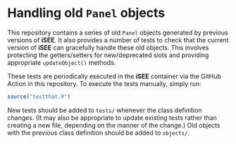 # Handling old `Panel` objects

This repository contains a series of old `Panel` objects generated by previous versions of **iSEE**.
It also provides a number of tests to check that the current version of **iSEE** can gracefully handle these old objects.
This involves protecting the getters/setters for new/deprecated slots and providing appropriate `updateObject()` methods.

These tests are periodically executed in the **iSEE** container via the GitHub Action in this repository.
To execute the tests manually, simply run:

```r
source("testthat.R")
```

New tests should be added to `tests/` whenever the class definition changes.
(It may also be appropriate to update existing tests rather than creating a new file, depending on the manner of the change.)
Old objects with the previous class definition should be added to `objects/`.

